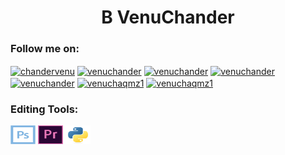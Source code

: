 <h1 align="center">B VenuChander</h1>

<h3 align="left">Follow me on:</h3>
<p align="left">
<a href="https://twitter.com/chandervenu" target="blank"><img align="center" src="https://raw.githubusercontent.com/rahuldkjain/github-profile-readme-generator/master/src/images/icons/Social/twitter.svg" alt="chandervenu" width="40" height="30"/></a>
<a href="https://stackoverflow.com/users/20321068/venuchander" target="blank"><img align="center" src="https://raw.githubusercontent.com/rahuldkjain/github-profile-readme-generator/master/src/images/icons/Social/stack-overflow.svg" alt="venuchander" width="40" height="30"/></a>
<a href="https://instagram.com/venuchander" target="blank"><img align="center" src="https://raw.githubusercontent.com/rahuldkjain/github-profile-readme-generator/master/src/images/icons/Social/instagram.svg" alt="venuchander" width="40" height="30"/></a>
<a href="https://www.youtube.com/channel/UC1cV1Mu8cXOXBd3L3wMJS7Q" target="blank"><img align="center" src="https://raw.githubusercontent.com/rahuldkjain/github-profile-readme-generator/master/src/images/icons/Social/youtube.svg" alt="venuchander" width="40" height="30"/></a>
<a href="[https://stackoverflow.com/users/20321068/venuchander](https://leetcode.com/VenuChander/)" target="blank"><img align="center" src="https://raw.githubusercontent.com/rahuldkjain/github-profile-readme-generator/master/src/images/icons/Social/leet-code.svg" alt="venuchander" width="40" height="30" /></a>
<a href="https://auth.geeksforgeeks.org/user/venuchaqmz1" target="blank"><img align="center" src="https://raw.githubusercontent.com/rahuldkjain/github-profile-readme-generator/master/src/images/icons/Social/geeks-for-geeks.svg" alt="venuchaqmz1" width="40" height="30"/></a>
<a href="https://chat.whatsapp.com/CCLqpTHMw5XFFTTNLFlAgi" target="blank"><img align="center" src="https://raw.githubusercontent.com/rahuldkjain/github-profile-readme-generator/master/src/images/icons/Social/whatsapp.svg" alt="venuchaqmz1" width="40" height="30"/></a>

</p>

<h3 align="left">Editing Tools:</h3>
<p align="left"> <a href="https://www.photoshop.com/en" target="_blank" rel="noreferrer"> <img src="https://github.com/devicons/devicon/blob/master/icons/photoshop/photoshop-line.svg" alt="photoshop" width="40" height="30"/></a> <a 
href="https://www.adobe.com/products/premiere.html" target="_blank" rel="noreferrer"> <img src= "https://github.com/devicons/devicon/blob/master/icons/premierepro/premierepro-original.svg" alt = "premierepro" width="40" height="30"/></a> <a
href="https://www.python.org" target="_blank" rel="noreferrer"> <img src="https://raw.githubusercontent.com/devicons/devicon/master/icons/python/python-original.svg" alt="python" width="40" height="30"/></a> </p>
